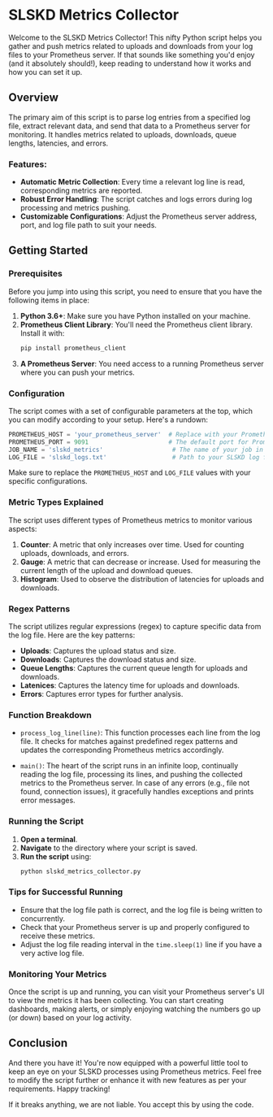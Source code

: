 # SLSKD Metrics Collector

Welcome to the SLSKD Metrics Collector! This nifty Python script helps you gather and push metrics related to uploads and downloads from your log files to your Prometheus server. If that sounds like something you'd enjoy (and it absolutely should!), keep reading to understand how it works and how you can set it up.

## Overview

The primary aim of this script is to parse log entries from a specified log file, extract relevant data, and send that data to a Prometheus server for monitoring. It handles metrics related to uploads, downloads, queue lengths, latencies, and errors. 

### Features:
- **Automatic Metric Collection**: Every time a relevant log line is read, corresponding metrics are reported.
- **Robust Error Handling**: The script catches and logs errors during log processing and metrics pushing.
- **Customizable Configurations**: Adjust the Prometheus server address, port, and log file path to suit your needs.

## Getting Started

### Prerequisites

Before you jump into using this script, you need to ensure that you have the following items in place:

1. **Python 3.6+**: Make sure you have Python installed on your machine.
2. **Prometheus Client Library**: You'll need the Prometheus client library. Install it with:
    ```bash
    pip install prometheus_client
    ```
3. **A Prometheus Server**: You need access to a running Prometheus server where you can push your metrics.

### Configuration

The script comes with a set of configurable parameters at the top, which you can modify according to your setup. Here's a rundown:

```python
PROMETHEUS_HOST = 'your_prometheus_server'  # Replace with your Prometheus server address
PROMETHEUS_PORT = 9091                      # The default port for Prometheus push gateway
JOB_NAME = 'slskd_metrics'                   # The name of your job in Prometheus
LOG_FILE = 'slskd_logs.txt'                  # Path to your SLSKD log file
```
Make sure to replace the `PROMETHEUS_HOST` and `LOG_FILE` values with your specific configurations.

### Metric Types Explained

The script uses different types of Prometheus metrics to monitor various aspects:

1. **Counter**: A metric that only increases over time. Used for counting uploads, downloads, and errors.
2. **Gauge**: A metric that can decrease or increase. Used for measuring the current length of the upload and download queues.
3. **Histogram**: Used to observe the distribution of latencies for uploads and downloads.

### Regex Patterns

The script utilizes regular expressions (regex) to capture specific data from the log file. Here are the key patterns:
- **Uploads**: Captures the upload status and size.
- **Downloads**: Captures the download status and size.
- **Queue Lengths**: Captures the current queue length for uploads and downloads.
- **Latenices**: Captures the latency time for uploads and downloads.
- **Errors**: Captures error types for further analysis.

### Function Breakdown

- `process_log_line(line)`: This function processes each line from the log file. It checks for matches against predefined regex patterns and updates the corresponding Prometheus metrics accordingly.
  
- `main()`: The heart of the script runs in an infinite loop, continually reading the log file, processing its lines, and pushing the collected metrics to the Prometheus server. In case of any errors (e.g., file not found, connection issues), it gracefully handles exceptions and prints error messages.

### Running the Script

1. **Open a terminal**.
2. **Navigate** to the directory where your script is saved.
3. **Run the script** using:
    ```bash
    python slskd_metrics_collector.py
    ```

### Tips for Successful Running

- Ensure that the log file path is correct, and the log file is being written to concurrently.
- Check that your Prometheus server is up and properly configured to receive these metrics.
- Adjust the log file reading interval in the `time.sleep(1)` line if you have a very active log file.

### Monitoring Your Metrics

Once the script is up and running, you can visit your Prometheus server's UI to view the metrics it has been collecting. You can start creating dashboards, making alerts, or simply enjoying watching the numbers go up (or down) based on your log activity.

## Conclusion

And there you have it! You're now equipped with a powerful little tool to keep an eye on your SLSKD processes using Prometheus metrics. Feel free to modify the script further or enhance it with new features as per your requirements. Happy tracking!

If it breaks anything, we are not liable. You accept this by using the code.